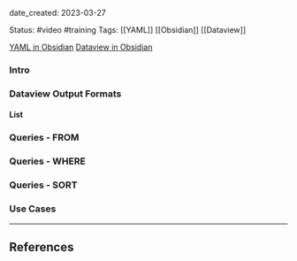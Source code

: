 date_created: 2023-03-27

Status: #video #training
Tags: [[YAML]] [[Obsidian]] [[Dataview]]

[YAML in Obsidian](https://www.youtube.com/watch?v=an8iBB_8ShE&t=26s)
[Dataview in Obsidian](https://www.youtube.com/watch?v=8yjNuiSBSAM)

### Intro

### Dataview Output Formats

#### List

### Queries - FROM

### Queries - WHERE

### Queries - SORT

### Use Cases


---
## References
